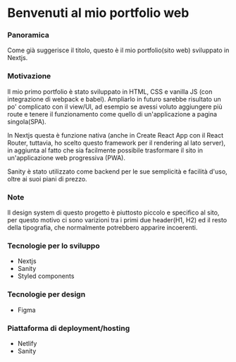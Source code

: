 # Benvenuti al mio portfolio web

### Panoramica
Come già suggerisce il titolo, questo è il mio portfolio(sito web) sviluppato in Nextjs.

### Motivazione
Il mio primo portfolio è stato sviluppato in HTML, CSS e vanilla JS (con integrazione di webpack e babel). Ampliarlo in futuro sarebbe risultato un po' complicato con il view/UI, ad esempio se avessi voluto aggiungere più route e tenere il funzionamento come quello di un'applicazione a pagina singola(SPA). 

In Nextjs questa è funzione nativa (anche in Create React App con il React Router, tuttavia, ho scelto questo framework per il rendering al lato server), in aggiunta al fatto che sia facilmente possibile trasformare il sito in un'applicazione web progressiva (PWA).

Sanity è stato utilizzato come backend per le sue semplicità e facilità d'uso, oltre ai suoi piani di prezzo.


### Note
Il design system di questo progetto è piuttosto piccolo e specifico al sito, per questo motivo ci sono varizioni tra i primi due header(H1, H2) ed il resto
della tipografia, che normalmente potrebbero apparire incoerenti.

### Tecnologie per lo sviluppo
* Nextjs
* Sanity
* Styled components

### Tecnologie per design
* Figma

### Piattaforma di deployment/hosting
* Netlify
* Sanity
